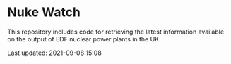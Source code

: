 # Nuke Watch

This repository includes code for retrieving the latest information available on the output of EDF nuclear power plants in the UK.

Last updated: 2021-09-08 15:08